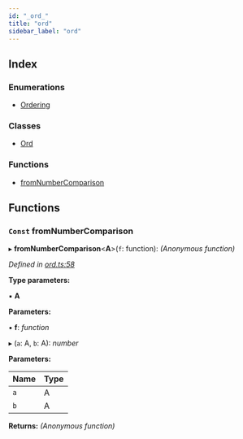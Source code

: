 ```yaml
---
id: "_ord_"
title: "ord"
sidebar_label: "ord"
---
```


## Index

### Enumerations

* [Ordering](../enums/_ord_.ordering.md)

### Classes

* [Ord](../classes/_ord_.ord.md)

### Functions

* [fromNumberComparison](_ord_.md#const-fromnumbercomparison)

## Functions

### `Const` fromNumberComparison

▸ **fromNumberComparison**<**A**>(`f`: function): *(Anonymous function)*

*Defined in [ord.ts:58](https://github.com/fponticelli/tempo/blob/master/std/src/ord.ts#L58)*

**Type parameters:**

▪ **A**

**Parameters:**

▪ **f**: *function*

▸ (`a`: A, `b`: A): *number*

**Parameters:**

Name | Type |
------ | ------ |
`a` | A |
`b` | A |

**Returns:** *(Anonymous function)*

